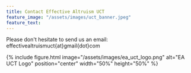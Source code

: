 ```yaml
---
title: Contact Effective Altruism UCT
feature_image: "/assets/images/uct_banner.jpeg"
feature_text: 
---
```


Please don't hesitate to send us an email: effectivealtruismuct{at}gmail{dot}com

{% include figure.html image="/assets/images/ea_uct_logo.png" alt="EA UCT Logo" position="center" width="50%" height="50%" %}
